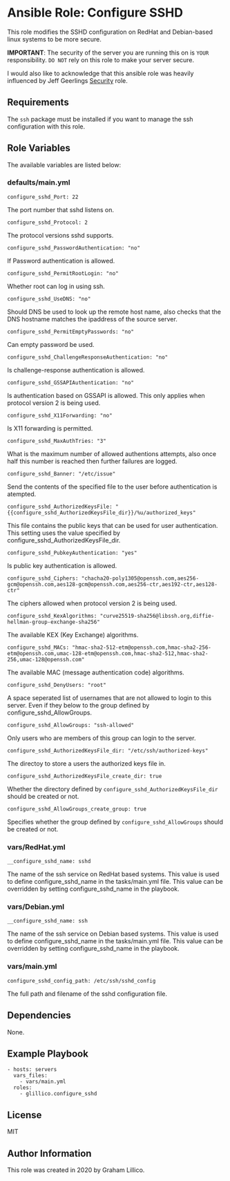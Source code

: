 # Ansible Role: Configure SSHD

This role modifies the SSHD configuration on RedHat and Debian-based linux systems to be more secure.

**IMPORTANT**:
The security of the server you are running this on is `YOUR` responsibility. `DO NOT` rely on this role to make your server secure.

I would also like to acknowledge that this ansible role was heavily influenced by Jeff Geerlings [Security](https://galaxy.ansible.com/geerlingguy/security) role.

## Requirements

The `ssh` package must be installed if you want to manage the ssh configuration with this role.

## Role Variables

The available variables are listed below:

### defaults/main.yml

    configure_sshd_Port: 22
    
The port number that sshd listens on.

    configure_sshd_Protocol: 2

The protocol versions sshd supports.

    configure_sshd_PasswordAuthentication: "no"

If Password authentication is allowed.

    configure_sshd_PermitRootLogin: "no"

Whether root can log in using ssh.

    configure_sshd_UseDNS: "no"

Should DNS be used to look up the remote host name, also checks that the DNS hostname matches the ipaddress of the source server.

    configure_sshd_PermitEmptyPasswords: "no"

Can empty password be used.

    configure_sshd_ChallengeResponseAuthentication: "no"

Is challenge-response authentication is allowed.

    configure_sshd_GSSAPIAuthentication: "no"

Is authentication based on GSSAPI is allowed. This only applies when protocol version 2 is being used.

    configure_sshd_X11Forwarding: "no"

Is X11 forwarding is permitted.

    configure_sshd_MaxAuthTries: "3"

What is the maximum number of allowed authentions attempts, also once half this number is reached then further failures are logged.

    configure_sshd_Banner: "/etc/issue"

Send the contents of the specified file to the user before authentication is atempted.

    configure_sshd_AuthorizedKeysFile: "{{configure_sshd_AuthorizedKeysFile_dir}}/%u/authorized_keys"

This file contains the public keys that can be used for user authentication.  This setting uses the value specified by configure_sshd_AuthorizedKeysFile_dir.

    configure_sshd_PubkeyAuthentication: "yes"

Is public key authentication is allowed.

    configure_sshd_Ciphers: "chacha20-poly1305@openssh.com,aes256-gcm@openssh.com,aes128-gcm@openssh.com,aes256-ctr,aes192-ctr,aes128-ctr"

The ciphers allowed when protocol version 2 is being used.

    configure_sshd_KexAlgorithms: "curve25519-sha256@libssh.org,diffie-hellman-group-exchange-sha256"

The available KEX (Key Exchange) algorithms.

    configure_sshd_MACs: "hmac-sha2-512-etm@openssh.com,hmac-sha2-256-etm@openssh.com,umac-128-etm@openssh.com,hmac-sha2-512,hmac-sha2-256,umac-128@openssh.com"

The available MAC (message authentication code) algorithms.

    configure_sshd_DenyUsers: "root"

A space seperated list of usernames that are not allowed to login to this server.  Even if they below to the group defined by configure_sshd_AllowGroups.

    configure_sshd_AllowGroups: "ssh-allowed"

Only users who are members of this group can login to the server.

    configure_sshd_AuthorizedKeysFile_dir: "/etc/ssh/authorized-keys"

The directoy to store a users the authorized keys file in.

    configure_sshd_AuthorizedKeysFile_create_dir: true

Whether the directory defined by `configure_sshd_AuthorizedKeysFile_dir` should be created or not.

    configure_sshd_AllowGroups_create_group: true
    
Specifies whether the group defined by `configure_sshd_AllowGroups` should be created or not.

### vars/RedHat.yml

    __configure_sshd_name: sshd

The name of the ssh service on RedHat based systems.  This value is used to define configure_sshd_name in the tasks/main.yml file.  This value can be overridden by setting configure_sshd_name in the playbook.

### vars/Debian.yml

    __configure_sshd_name: ssh

The name of the ssh service on Debian based systems.  This value is used to define configure_sshd_name in the tasks/main.yml file.  This value can be overridden by setting configure_sshd_name in the playbook.

### vars/main.yml

    configure_sshd_config_path: /etc/ssh/sshd_config

The full path and filename of the sshd configuration file.

## Dependencies

None.

## Example Playbook

    - hosts: servers
      vars_files:
        - vars/main.yml
      roles:
        - glillico.configure_sshd

## License

MIT

## Author Information

This role was created in 2020 by Graham Lillico.
